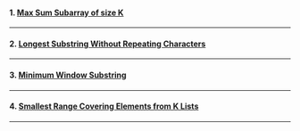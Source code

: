 #### 1. [ Max Sum Subarray of size K ](https://www.geeksforgeeks.org/problems/max-sum-subarray-of-size-k5313/1?itm_source=geeksforgeeks&itm_medium=article&itm_campaign=bottom_sticky_on_article)

---

#### 2. [ Longest Substring Without Repeating Characters ](https://leetcode.com/problems/longest-substring-without-repeating-characters/)

---

#### 3. [ Minimum Window Substring ](https://leetcode.com/problems/minimum-window-substring/)

---

#### 4. [ Smallest Range Covering Elements from K Lists ](https://leetcode.com/problems/smallest-range-covering-elements-from-k-lists/description/)

---
